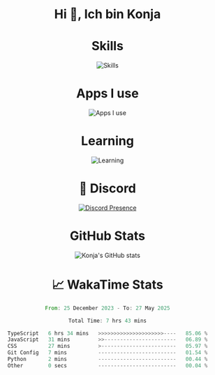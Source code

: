<h1 align="center">Hi 👋, Ich bin Konja</h1>

<div align="center">
    <h1>Skills</h1>
    <img src="https://skillicons.dev/icons?i=js,react,mongodb,html,css,nextjs,tailwind,python,github" alt="Skills" />
</div>

<div align="center">
    <h1>Apps I use</h1>
    <img src="https://skillicons.dev/icons?i=discord,github,vscode,powershell" alt="Apps I use" />
</div>

<div align="center">
    <h1>Learning</h1>
    <img src="https://skillicons.dev/icons?i=cpp,nodejs" alt="Learning" />
</div>

<div align="center">
    <h1>💬 Discord</h1>
    <a href="https://discord.com/users/1240285268456767543">
        <img src="https://lanyard-profile-readme.vercel.app/api/1240285268456767543" alt="Discord Presence" title="Discord Presence">
    </a>
</div>

<div align="center">
    <h1>GitHub Stats</h1>
<p align="center">
  <img src="https://github-readme-stats.vercel.app/api?username=Nokohokon&show_icons=true&theme=tokyonight" alt="Konja's GitHub stats" />
</p>
</div>

<div align="center">
    <h1>📈 WakaTime Stats</h1>




<!--START_SECTION:waka-->

```rust
From: 25 December 2023 - To: 27 May 2025

Total Time: 7 hrs 43 mins

TypeScript   6 hrs 34 mins   >>>>>>>>>>>>>>>>>>>>>----   85.06 %
JavaScript   31 mins         >>-----------------------   06.89 %
CSS          27 mins         >------------------------   05.97 %
Git Config   7 mins          -------------------------   01.54 %
Python       2 mins          -------------------------   00.44 %
Other        0 secs          -------------------------   00.04 %
```

<!--END_SECTION:waka-->
</div>
